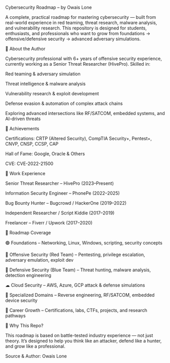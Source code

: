 Cybersecurity Roadmap – by Owais Lone

A complete, practical roadmap for mastering cybersecurity — built from real-world experience in red teaming, threat research, malware analysis, and vulnerability research. This repository is designed for students, enthusiasts, and professionals who want to grow from foundations → offensive/defensive security → advanced adversary simulations.

🔹 About the Author

Cybersecurity professional with 6+ years of offensive security experience, currently working as a Senior Threat Researcher (HivePro). Skilled in:

Red teaming & adversary simulation

Threat intelligence & malware analysis

Vulnerability research & exploit development

Defense evasion & automation of complex attack chains

Exploring advanced intersections like RF/SATCOM, embedded systems, and AI-driven threats

🔹 Achievements

Certifications: CRTP (Altered Security), CompTIA Security+, Pentest+, CNVP, CNSP, CCSP, CAP

Hall of Fame: Google, Oracle & Others

CVE: CVE-2022-21500

🔹 Work Experience

Senior Threat Researcher – HivePro (2023–Present)

Information Security Engineer – PhonePe (2022–2025)

Bug Bounty Hunter – Bugcrowd / HackerOne (2019–2022)

Independent Researcher / Script Kiddie (2017–2019)

Freelancer – Fiverr / Upwork (2017–2020)

🔹 Roadmap Coverage

🟢 Foundations – Networking, Linux, Windows, scripting, security concepts

🔴 Offensive Security (Red Team) – Pentesting, privilege escalation, adversary emulation, exploit dev

🔵 Defensive Security (Blue Team) – Threat hunting, malware analysis, detection engineering

☁ Cloud Security – AWS, Azure, GCP attack & defense simulations

📡 Specialized Domains – Reverse engineering, RF/SATCOM, embedded device security

🚀 Career Growth – Certifications, labs, CTFs, projects, and research pathways

🔹 Why This Repo?

This roadmap is based on battle-tested industry experience — not just theory. It’s designed to help you think like an attacker, defend like a hunter, and grow like a professional.

Source & Author: Owais Lone
